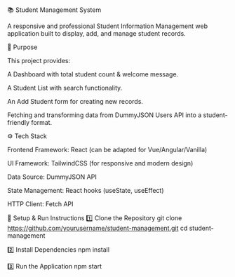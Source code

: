 📚 Student Management System

A responsive and professional Student Information Management web application built to display, add, and manage student records.

🎯 Purpose

This project provides:

A Dashboard with total student count & welcome message.

A Student List with search functionality.

An Add Student form for creating new records.

Fetching and transforming data from DummyJSON Users API into a student-friendly format.

⚙️ Tech Stack

Frontend Framework: React (can be adapted for Vue/Angular/Vanilla)

UI Framework: TailwindCSS (for responsive and modern design)

Data Source: DummyJSON API

State Management: React hooks (useState, useEffect)

HTTP Client: Fetch API

🚀 Setup & Run Instructions
1️⃣ Clone the Repository
git clone https://github.com/yourusername/student-management.git
cd student-management

2️⃣ Install Dependencies
npm install

3️⃣ Run the Application
npm start